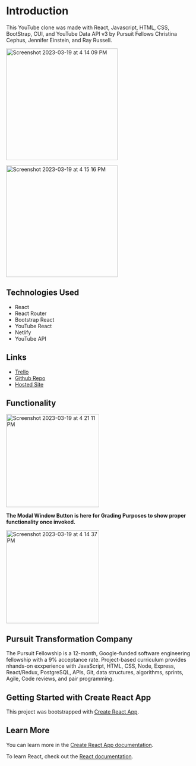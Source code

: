 <p align="center">

# Introduction

This YouTube clone was made with React, Javascript, HTML, CSS, BootStrap, CUI, and YouTube Data API v3 by Pursuit Fellows Christina Cephus, Jennifer Einstein, and Ray Russell.
>
<img width="300" alt="Screenshot 2023-03-19 at 4 14 09 PM" src="https://user-images.githubusercontent.com/113807743/226210484-cb5e0ea3-650d-4c0b-98a9-bb7ed2b87d19.png">

>
<img width="300" alt="Screenshot 2023-03-19 at 4 15 16 PM" src="https://user-images.githubusercontent.com/113807743/226207326-29509651-fac9-450f-af7d-6f0eb9379553.png">

## Technologies Used

* React
* React Router
* Bootstrap React
* YouTube React
* Netlify
* YouTube API

## Links
* [Trello](https://trello.com/invite/b/iyuVqZQf/ATTIdac181100afc2736156a72480ba9b62bC5638104/youtube-clone-project)
* [Github Repo](https://github.com/theCephusHasLanded/YT-CJR)
* [Hosted Site](https://ytcrj-youtube-clone.netlify.app/)

## Functionality
>
<img width="250" alt="Screenshot 2023-03-19 at 4 21 11 PM" src="https://user-images.githubusercontent.com/113807743/226207245-2fcc5588-6f34-4d75-a470-ad24651d3482.png">

**The Modal Window Button is here for Grading Purposes to show proper functionality once invoked.**

<img width="250" alt="Screenshot 2023-03-19 at 4 14 37 PM" src="https://user-images.githubusercontent.com/113807743/226207355-ea85cd8a-15a5-4137-94ef-c470ccc5d0b1.png">


## Pursuit Transformation Company

The Pursuit Fellowship is a 12-month, Google-funded software engineering fellowship with a 9% acceptance rate. Project-based curriculum provides nhands-on exxperience with JavaScript, HTML, CSS, Node, Express, React/Redux, PostgreSQL, APIs, Git, data structures, algorithms, sprints, Agile, Code reviews, and pair programming.

## Getting Started with Create React App

This project was bootstrapped with [Create React App](https://github.com/facebook/create-react-app).

## Learn More

You can learn more in the [Create React App documentation](https://facebook.github.io/create-react-app/docs/getting-started).

To learn React, check out the [React documentation](https://reactjs.org/).
</p>
